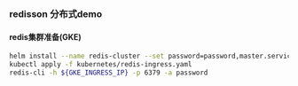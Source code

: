 ### redisson 分布式demo

#### redis集群准备(GKE)
```bash
helm install --name redis-cluster --set password=password,master.service.type=NodePort,master.service.nodePort=30000 stable/redis
kubectl apply -f kubernetes/redis-ingress.yaml
redis-cli -h ${GKE_INGRESS_IP} -p 6379 -a password
```
